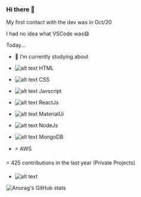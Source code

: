 ### Hi there 👋

<!--
**RobertAndrade27/RobertAndrade27** is a ✨ _special_ ✨ repository because its `README.md` (this file) appears on your GitHub profile.

Here are some ideas to get you started:

- 🔭 I’m currently working on ...
- 🌱 I’m currently learning ...
- 👯 I’m looking to collaborate on ...
- 🤔 I’m looking for help with ...
- 💬 Ask me about ...
- 📫 How to reach me: ...
- 😄 Pronouns: ...
- ⚡ Fun fact: ...
-->

My first contact with the dev was in Oct/20

I had no idea what VSCode was😄

Today...

- 🌱 I’m currently studying about

- ![alt text](https://i.ibb.co/J34F6hp/html.png) HTML
- ![alt text](https://i.ibb.co/Lt4Mm38/css.png) CSS
- ![alt text](https://i.ibb.co/RSm83v6/js.png) Javscript
- ![alt text](https://i.ibb.co/ZSzgFgs/react22.png) ReactJs
- ![alt text](https://i.ibb.co/BnCBn6Y/material.png) MaterialUi
- ![alt text](https://i.ibb.co/kSvTrKx/node.png) NodeJs
- ![alt text](https://i.ibb.co/Jn2sMR7/mongo.png) MongoDB
- ⚡ AWS

⚡ 425 contributions in the last year (Private Projects)
- ![alt text](https://i.ibb.co/5hc4rzs/contribuitions.jpg)

![Anurag's GitHub stats](https://github-readme-stats.vercel.app/api?username=RobertAndrade27&show_icons=true&theme=dracula)
